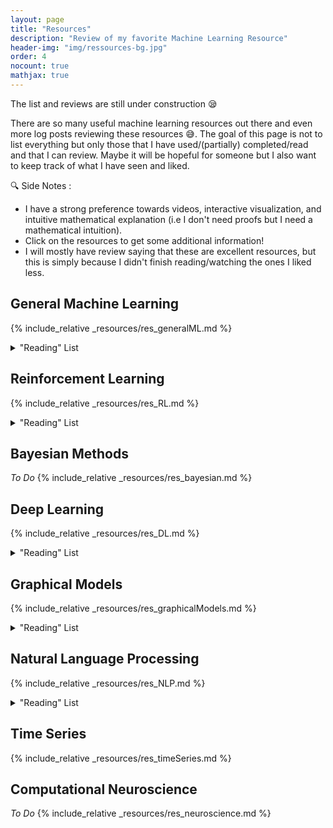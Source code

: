 ```yaml
---
layout: page
title: "Resources"
description: "Review of my favorite Machine Learning Resource"
header-img: "img/ressources-bg.jpg"
order: 4
nocount: true
mathjax: true
---
```


The list and reviews are still under construction :sleepy: 

There are so many useful machine learning resources out there and even more log posts reviewing these resources :sweat_smile:. The goal of this page is not to list everything but only those that I have used/(partially) completed/read and that I can review. Maybe it will be hopeful for someone but I also want to keep track of what I have seen and liked. 

:mag: <span class='note'> Side Notes </span> :
* I have a strong preference towards videos, interactive visualization, and intuitive mathematical explanation (i.e I don't need proofs but I need a mathematical intuition).
* Click on the resources to get some additional information!
* I will mostly have review saying that these are excellent resources, but this is simply because I didn't finish reading/watching the ones I liked less.

## General Machine Learning
{% include_relative _resources/res_generalML.md %}
<p></p>

<div>
<details>
<summary>"Reading" List</summary>
<div markdown='1'>
* :books: [The Elements of Statistical Learning - T. Hastie, R. Tibshirani, J. Friedman](https://web.stanford.edu/~jurafsky/slp3/ed3book.pdf){:.mdLink}
* :movie_camera: [Stanford - NLP](https://www.youtube.com/watch?v=nfoudtpBV68&index=1&list=PLhVhwi0Pz282aSA2uZX4jR3SkF3BKyMOK){:.mdLink}
</div>
</details>
</div>

## Reinforcement Learning
{% include_relative _resources/res_RL.md %}
<p></p>

<div>
<details>
<summary>"Reading" List</summary>
<div markdown='1'>
* :books: [Reinforcement Learning: An Introduction - R. Sutton, A. Barto](http://incompleteideas.net/sutton/book/bookdraft2017june19.pdf){:.mdLink}
</div>
</details>
</div>

## Bayesian Methods
*To Do*
{% include_relative _resources/res_bayesian.md %}
<p></p>

## Deep Learning
{% include_relative _resources/res_DL.md %}
<p></p>

<div>
<details>
<summary>"Reading" List</summary>
<div markdown='1'>
* :mortar_board: [Stanford - CS231n: Convolutional Neural Networks for Visual Recognition](https://www.youtube.com/playlist?list=PLC1qU-LWwrF64f4QKQT-Vg5Wr4qEE1Zxk){:.mdLink}
* :mortar_board: [MIT - 6.S094: Deep Learning for Self-Driving Cars](https://www.youtube.com/playlist?list=PLrAXtmErZgOeiKm4sgNOknGvNjby9efdf){:.mdLink}
* :mortar_board: [Deep Learning Summer School 2015](http://videolectures.net/deeplearning2015_montreal/){:.mdLink}
* :mortar_board: [Deep Learning Summer School 2016](http://videolectures.net/deeplearning2016_montreal/){:.mdLink}
* :movie_camera: [Udemy - Zero to Deep Learning with Python and Keras](https://www.udemy.com/zero-to-deep-learning/){:.mdLink}
* :movie_camera: [Fast.ai - Deep Learning for Coders](http://www.fast.ai/){:.mdLink}
</div>
</details>
</div>

## Graphical Models
{% include_relative _resources/res_graphicalModels.md %}
<p></p>


<div>
<details>
<summary>"Reading" List</summary>
<div markdown='1'>
* :books: [Probabilistic Graphical Models - D. Koller, N. Friedman](http://pgm.stanford.edu/){:.mdLink}
* :movie_camera: [Coursera - Probabilistic Graphical Models](https://www.coursera.org/specializations/probabilistic-graphical-models){:.mdLink}
</div>
</details>
</div>

## Natural Language Processing
{% include_relative _resources/res_NLP.md %}
<p></p>

<div>
<details>
<summary>"Reading" List</summary>
<div markdown='1'>
* :books: [Speech and Language Processing - D. Jurafsky, J. Martins](https://web.stanford.edu/~jurafsky/slp3/ed3book.pdf){:.mdLink}
* :mortar_board: [Oxford - Deep NLP](https://github.com/oxford-cs-deepnlp-2017/lectures){:.mdLink}
* :movie_camera: [Udemy - NLP with Deep Learning in Python](https://www.udemy.com/natural-language-processing-with-deep-learning-in-python){:.mdLink}
</div>
</details>
</div>

## Time Series
{% include_relative _resources/res_timeSeries.md %}
<p></p>

## Computational Neuroscience
*To Do*
{% include_relative _resources/res_neuroscience.md %}
<p></p>















  